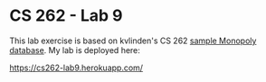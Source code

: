 # CS 262 - Lab 9

This lab exercise is based on kvlinden's CS 262 [sample Monopoly database](https://github.com/calvin-cs262-organization/monopoly-service). My lab is deployed here:

https://cs262-lab9.herokuapp.com/
